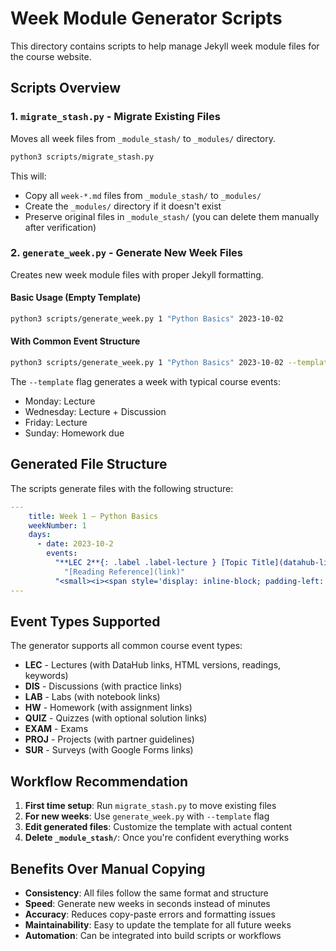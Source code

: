 # Week Module Generator Scripts

This directory contains scripts to help manage Jekyll week module files for the course website.

## Scripts Overview

### 1. `migrate_stash.py` - Migrate Existing Files
Moves all week files from `_module_stash/` to `_modules/` directory.

```bash
python3 scripts/migrate_stash.py
```

This will:
- Copy all `week-*.md` files from `_module_stash/` to `_modules/`
- Create the `_modules/` directory if it doesn't exist
- Preserve original files in `_module_stash/` (you can delete them manually after verification)

### 2. `generate_week.py` - Generate New Week Files
Creates new week module files with proper Jekyll formatting.

#### Basic Usage (Empty Template)
```bash
python3 scripts/generate_week.py 1 "Python Basics" 2023-10-02
```

#### With Common Event Structure
```bash
python3 scripts/generate_week.py 1 "Python Basics" 2023-10-02 --template
```

The `--template` flag generates a week with typical course events:
- Monday: Lecture
- Wednesday: Lecture + Discussion
- Friday: Lecture
- Sunday: Homework due

## Generated File Structure

The scripts generate files with the following structure:

```yaml
---
    title: Week 1 – Python Basics
    weekNumber: 1
    days:
      - date: 2023-10-2
        events:
          "**LEC 2**{: .label .label-lecture } [Topic Title](datahub-link) [✏️](html-link)":
            "[Reading Reference](link)"
          "<small><i><span style='display: inline-block; padding-left: 80px'><b>Keywords:</b> keyword1, keyword2</span></i></small>":
---
```

## Event Types Supported

The generator supports all common course event types:

- **LEC** - Lectures (with DataHub links, HTML versions, readings, keywords)
- **DIS** - Discussions (with practice links)
- **LAB** - Labs (with notebook links)
- **HW** - Homework (with assignment links)
- **QUIZ** - Quizzes (with optional solution links)
- **EXAM** - Exams
- **PROJ** - Projects (with partner guidelines)
- **SUR** - Surveys (with Google Forms links)

## Workflow Recommendation

1. **First time setup**: Run `migrate_stash.py` to move existing files
2. **For new weeks**: Use `generate_week.py` with `--template` flag
3. **Edit generated files**: Customize the template with actual content
4. **Delete `_module_stash/`**: Once you're confident everything works

## Benefits Over Manual Copying

- **Consistency**: All files follow the same format and structure
- **Speed**: Generate new weeks in seconds instead of minutes
- **Accuracy**: Reduces copy-paste errors and formatting issues
- **Maintainability**: Easy to update the template for all future weeks
- **Automation**: Can be integrated into build scripts or workflows 